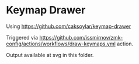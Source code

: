 # Keymap Drawer

Using https://github.com/caksoylar/keymap-drawer

Triggered via https://github.com/issmirnov/zmk-config/actions/workflows/draw-keymaps.yml action.

Output available at svg in this folder.
